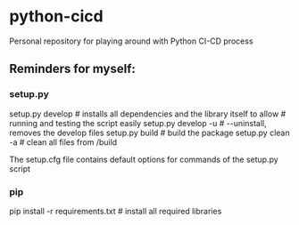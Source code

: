 # python-cicd
Personal repository for playing around with Python CI-CD process

## Reminders for myself:

### setup.py
setup.py develop  # installs all dependencies and the library itself to allow
                  # running and testing the script easily
setup.py develop -u # --uninstall, removes the develop files
setup.py build    # build the package
setup.py clean -a # clean all files from /build

The setup.cfg file contains default options for commands of the setup.py script

### pip
pip install -r requirements.txt     # install all required libraries
